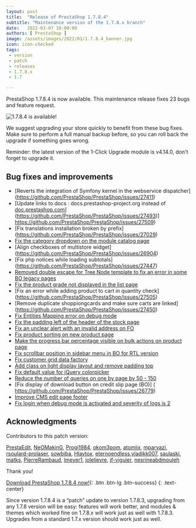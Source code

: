 ```yaml
---
layout: post
title:  "Release of PrestaShop 1.7.8.4"
subtitle: "Maintenance version of the 1.7.8.x branch"
date:   2022-03-07 18:00:00
authors: [ PrestaShop ]
image: /assets/images/2022/01/1.7.8.4_banner.jpg
icon: icon-checked
tags:
 - version
 - patch
 - releases
 - 1.7.8.x
 - 1.7

---
```


PrestaShop 1.7.8.4 is now available. This maintenance release fixes 23 bugs and feature request.

![1.7.8.4 is available!](/assets/images/2022/01/1.7.8.4_banner.jpg)


We suggest upgrading your store quickly to benefit from these bug fixes. Make sure to perform a full manual backup before, so you can roll back the upgrade if something goes wrong.

Reminder: the latest version of the 1-Click Upgrade module is v4.14.0, don't forget to upgrade it.

## Bug fixes and improvements

- [Reverts the integration of Symfony kernel in the webservice dispatcher]   (https://github.com/PrestaShop/PrestaShop/issues/27411)
- [Update links to docs : docs.prestashop-project.org instead of [doc.prestashop.com](http://doc.prestashop.com)] (https://github.com/PrestaShop/PrestaShop/issues/27493)] https://github.com/PrestaShop/PrestaShop/issues/27509)
- [Fix translations installation broken by prefix] (https://github.com/PrestaShop/PrestaShop/issues/27029)
- [Fix the category dropdown on the module catalog page](https://github.com/PrestaShop/PrestaShop/issues/27747)
- [Align checkboxes of multistore widget] (https://github.com/PrestaShop/PrestaShop/issues/26904)
- [Fix php notices while loading subtotals] (https://github.com/PrestaShop/PrestaShop/issues/27447)
- [Removed double escape for Tree Node template  to fix an error in some  BO legacy pages]( https://github.com/PrestaShop/PrestaShop/issues/27616)
- [Fix the product grade not displayed in the list page](https://github.com/PrestaShop/PrestaShop/issues/27252)
- [Fix an error while adding product to cart in quantity check] (https://github.com/PrestaShop/PrestaShop/issues/27505)
- [Remove duplicate shoppiongcards and  make sure carts are linked] (https://github.com/PrestaShop/PrestaShop/issues/27450)
- [Fix Entities Mapping error on debug mode]( https://github.com/PrestaShop/PrestaShop/issues/27218)
- [Fix the padding left of the header of the stock page]( https://github.com/PrestaShop/PrestaShop/issues/27356)
- [Fix an unclear alert with an invalid address on FO]( https://github.com/PrestaShop/PrestaShop/issues/26833)
- [Fix product sorting on new product page]( https://github.com/PrestaShop/PrestaShop/issues/27146)
- [Make the progress bar percentage visible on bulk actions on product page]( https://github.com/PrestaShop/PrestaShop/issues/27386)
- [Fix scrollbar position in sidebar menu in BO for RTL version]( https://github.com/PrestaShop/PrestaShop/issues/27325)
- [Fix customer grid data factory](https://github.com/PrestaShop/PrestaShop/issues/27235)
- [Add class on light display layout and remove padding top](https://github.com/PrestaShop/PrestaShop/issues/27266)
- [Fix default value for jQuery colorpicker](https://github.com/PrestaShop/PrestaShop/issues/27249)
- [Reduce the number of queries on one by page by 50 - 150]( https://github.com/PrestaShop/PrestaShop/issues/26747)
- [Fix display of download button on credit slip page (BO)] ( https://github.com/PrestaShop/PrestaShop/issues/26779)
- [Improve CMS edit page footer](https://github.com/PrestaShop/PrestaShop/issues/26633)
- [Fix login when debug mode is activated and severity of logs is 2](https://github.com/PrestaShop/PrestaShop/issues/26680)



## Acknowledgments

Contributors to this patch version:

[PrestaEdit](https://github.com/PrestaEdit), [NeOMakinG](https://github.com/NeOMakinG), [Progi1984](https://github.com/Progi1984), [okom3pom](https://github.com/okom3pom), [atomiix](https://github.com/atomiix), [mparvazi](https://github.com/mparvazi), [rsoulard-prolaser](https://github.com/rsoulard-prolaser), [sowbiba](https://github.com/sowbiba), [Hlavtox](https://github.com/Hlavtox), [eternoendless](https://github.com/eternoendless),[vladikk007](https://github.com/vladikk007), [saulaski](https://github.com/saulaski), [matks](https://github.com/matks), [PierreRambaud](https://github.com/PierreRambaud), [lmeyer1](https://github.com/lmeyer1), [jolelievre](https://github.com/jolelievre), [jf-viguier](https://github.com/jf-viguier), [nesrineabdmouleh](https://github.com/nesrineabdmouleh)

Thank you!

[Download PrestaShop 1.7.8.4 now!](https://www.prestashop.com/en/download){: .btn .btn-lg .btn-success}
{: .text-center}

Since version 1.7.8.4 is a “patch” update to version 1.7.8.3, upgrading from any 1.7.8 version will be easy: features will work better, and modules & themes which worked fine on 1.7.8.x will work just as well with 1.7.8.3. Upgrades from a standard 1.7.x version should work just as well.
